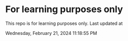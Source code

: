 # For learning purposes only
This repo is for learning purposes only.
Last updated at

Wednesday, February 21, 2024 11:18:55 PM

